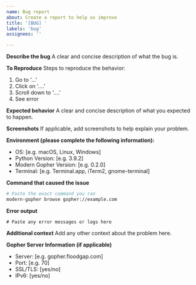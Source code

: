 ```yaml
---
name: Bug report
about: Create a report to help us improve
title: '[BUG] '
labels: 'bug'
assignees: ''

---
```


**Describe the bug**
A clear and concise description of what the bug is.

**To Reproduce**
Steps to reproduce the behavior:
1. Go to '...'
2. Click on '....'
3. Scroll down to '....'
4. See error

**Expected behavior**
A clear and concise description of what you expected to happen.

**Screenshots**
If applicable, add screenshots to help explain your problem.

**Environment (please complete the following information):**
 - OS: [e.g. macOS, Linux, Windows]
 - Python Version: [e.g. 3.9.2]
 - Modern Gopher Version: [e.g. 0.2.0]
 - Terminal: [e.g. Terminal.app, iTerm2, gnome-terminal]

**Command that caused the issue**
```bash
# Paste the exact command you ran
modern-gopher browse gopher://example.com
```

**Error output**
```
# Paste any error messages or logs here
```

**Additional context**
Add any other context about the problem here.

**Gopher Server Information (if applicable)**
- Server: [e.g. gopher.floodgap.com]
- Port: [e.g. 70]
- SSL/TLS: [yes/no]
- IPv6: [yes/no]

